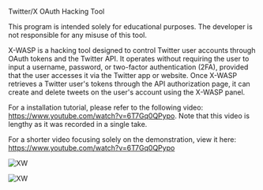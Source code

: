 Twitter/X OAuth Hacking Tool

This program is intended solely for educational purposes. The developer is not responsible for any misuse of this tool.

X-WASP is a hacking tool designed to control Twitter user accounts through OAuth tokens and the Twitter API. It operates without requiring the user to input a username, password, or two-factor authentication (2FA), provided that the user accesses it via the Twitter app or website. Once X-WASP retrieves a Twitter user's tokens through the API authorization page, it can create and delete tweets on the user's account using the X-WASP panel.

For a  installation tutorial, please refer to the following video:  https://www.youtube.com/watch?v=6T7Gq0QPypo. Note that this video is lengthy as it was recorded in a single take.

For a shorter video focusing solely on the demonstration, view it here: https://www.youtube.com/watch?v=6T7Gq0QPypo

![XW](https://res.cloudinary.com/dxubkzzbx/image/upload/v1725178227/demo3_gbtsj7.png)


![XW](https://res.cloudinary.com/dxubkzzbx/image/upload/v1725178610/demo4_nznhhi.jpg)



